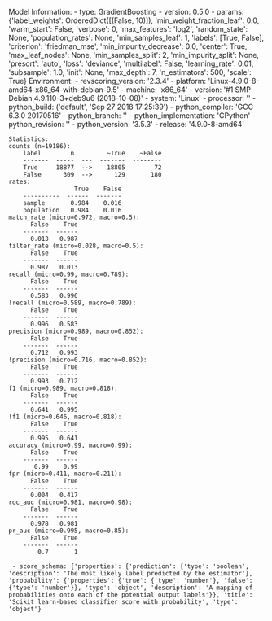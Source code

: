 Model Information:
	 - type: GradientBoosting
	 - version: 0.5.0
	 - params: {'label_weights': OrderedDict([(False, 10)]), 'min_weight_fraction_leaf': 0.0, 'warm_start': False, 'verbose': 0, 'max_features': 'log2', 'random_state': None, 'population_rates': None, 'min_samples_leaf': 1, 'labels': [True, False], 'criterion': 'friedman_mse', 'min_impurity_decrease': 0.0, 'center': True, 'max_leaf_nodes': None, 'min_samples_split': 2, 'min_impurity_split': None, 'presort': 'auto', 'loss': 'deviance', 'multilabel': False, 'learning_rate': 0.01, 'subsample': 1.0, 'init': None, 'max_depth': 7, 'n_estimators': 500, 'scale': True}
	Environment:
	 - revscoring_version: '2.3.4'
	 - platform: 'Linux-4.9.0-8-amd64-x86_64-with-debian-9.5'
	 - machine: 'x86_64'
	 - version: '#1 SMP Debian 4.9.110-3+deb9u6 (2018-10-08)'
	 - system: 'Linux'
	 - processor: ''
	 - python_build: ('default', 'Sep 27 2018 17:25:39')
	 - python_compiler: 'GCC 6.3.0 20170516'
	 - python_branch: ''
	 - python_implementation: 'CPython'
	 - python_revision: ''
	 - python_version: '3.5.3'
	 - release: '4.9.0-8-amd64'
	
	Statistics:
	counts (n=19186):
		label        n         ~True    ~False
		-------  -----  ---  -------  --------
		True     18877  -->    18805        72
		False      309  -->      129       180
	rates:
		              True    False
		----------  ------  -------
		sample       0.984    0.016
		population   0.984    0.016
	match_rate (micro=0.972, macro=0.5):
		  False    True
		-------  ------
		  0.013   0.987
	filter_rate (micro=0.028, macro=0.5):
		  False    True
		-------  ------
		  0.987   0.013
	recall (micro=0.99, macro=0.789):
		  False    True
		-------  ------
		  0.583   0.996
	!recall (micro=0.589, macro=0.789):
		  False    True
		-------  ------
		  0.996   0.583
	precision (micro=0.989, macro=0.852):
		  False    True
		-------  ------
		  0.712   0.993
	!precision (micro=0.716, macro=0.852):
		  False    True
		-------  ------
		  0.993   0.712
	f1 (micro=0.989, macro=0.818):
		  False    True
		-------  ------
		  0.641   0.995
	!f1 (micro=0.646, macro=0.818):
		  False    True
		-------  ------
		  0.995   0.641
	accuracy (micro=0.99, macro=0.99):
		  False    True
		-------  ------
		   0.99    0.99
	fpr (micro=0.411, macro=0.211):
		  False    True
		-------  ------
		  0.004   0.417
	roc_auc (micro=0.981, macro=0.98):
		  False    True
		-------  ------
		  0.978   0.981
	pr_auc (micro=0.995, macro=0.85):
		  False    True
		-------  ------
		    0.7       1
	
	 - score_schema: {'properties': {'prediction': {'type': 'boolean', 'description': 'The most likely label predicted by the estimator'}, 'probability': {'properties': {'true': {'type': 'number'}, 'false': {'type': 'number'}}, 'type': 'object', 'description': 'A mapping of probabilities onto each of the potential output labels'}}, 'title': 'Scikit learn-based classifier score with probability', 'type': 'object'}

